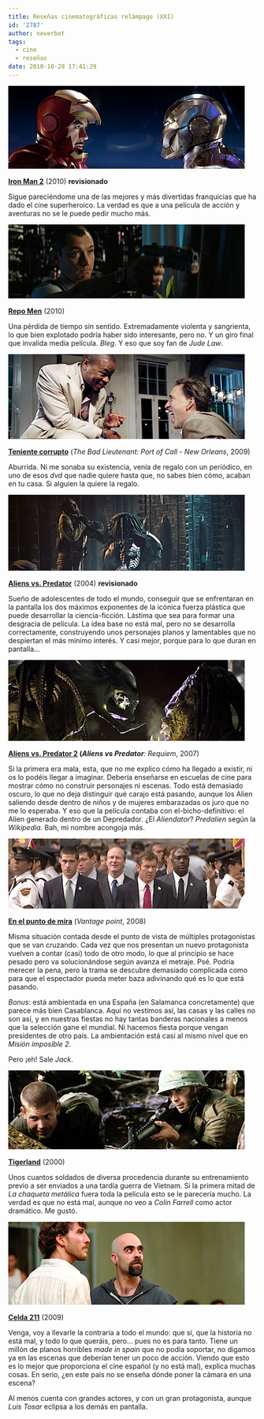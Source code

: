 ```yaml
---
title: Reseñas cinematográficas relámpago (XXI)
id: '2787'
author: neverbot
tags:
  - cine
  - reseñas
date: 2010-10-28 17:41:29
---
```


![iron-man-2.png](./resenas-cinematograficas-relampago-xxi/iron-man-2.png)

**[Iron Man 2](http://www.imdb.com/title/tt1228705/)** (2010) **revisionado**  

Sigue pareciéndome una de las mejores y más divertidas franquicias que ha dado el cine superheroico. La verdad es que a una película de acción y aventuras no se le puede pedir mucho más.

![repomen.png](./resenas-cinematograficas-relampago-xxi/repomen.png)

**[Repo Men](http://www.imdb.com/title/tt1053424/)** (2010)

Una pérdida de tiempo sin sentido. Extremadamente violenta y sangrienta, lo que bien explotado podría haber sido interesante, pero no. Y un giro final que invalida media película. _Bleg_. Y eso que soy fan de _Jude Law_.

![bad-lieutenant.png](./resenas-cinematograficas-relampago-xxi/bad-lieutenant.png)

**[Teniente corrupto](http://www.imdb.com/title/tt1095217/)** (_The Bad Lieutenant: Port of Call - New Orleans_, 2009)

Aburrida. Ni me sonaba su existencia, venía de regalo con un periódico, en uno de esos _dvd_ que nadie quiere hasta que, no sabes bien cómo, acaban en tu casa. Si alguien la quiere la regalo.

![aliens-vs-predator.png](./resenas-cinematograficas-relampago-xxi/aliens-vs-predator.png)

**[Aliens vs. Predator](http://www.imdb.com/title/tt0370263/)** (2004) **revisionado**

Sueño de adolescentes de todo el mundo, conseguir que se enfrentaran en la pantalla los dos máximos exponentes de la icónica fuerza plástica que puede desarrollar la ciencia-ficción. Lástima que sea para formar una desgracia de película. La idea base no está mal, pero no se desarrolla correctamente, construyendo unos personajes planos y lamentables que no despiertan el más mínimo interés. Y casi mejor, porque para lo que duran en pantalla...

![alien-vs-predator-requiem.png](./resenas-cinematograficas-relampago-xxi/alien-vs-predator-requiem.png)

**[Aliens vs. Predator 2](http://www.imdb.com/title/tt0758730/) (_Aliens vs Predator_**_: Requiem_, 2007)

Si la primera era mala, esta, que no me explico cómo ha llegado a existir, ni os lo podéis llegar a imaginar. Debería enseñarse en escuelas de cine para mostrar cómo no construir personajes ni escenas. Todo está demasiado oscuro, lo que no deja distinguir qué carajo está pasando, aunque los Alien saliendo desde dentro de niños y de mujeres embarazadas os juro que no me lo esperaba. Y eso que la película contaba con el-bicho-definitivo: el Alien generado dentro de un Depredador. ¿El _Aliendator_? _Predalien_ según la _Wikipedia_. Bah, mi nombre acongoja más.

![vantage-point.png](./resenas-cinematograficas-relampago-xxi/vantage-point.png)  

**[En el punto de mira](http://www.imdb.com/title/tt0443274/)** (_Vantage point_, 2008)

Misma situación contada desde el punto de vista de múltiples protagonistas que se van cruzando. Cada vez que nos presentan un nuevo protagonista vuelven a contar (casi) todo de otro modo, lo que al principio se hace pesado pero va solucionándose según avanza el metraje. Psé. Podría merecer la pena, pero la trama se descubre demasiado complicada como para que el espectador pueda meter baza adivinando qué es lo que está pasando.

_Bonus_: está ambientada en una España (en Salamanca concretamente) que parece más bien Casablanca. Aquí no vestimos así, las casas y las calles no son así, y en nuestras fiestas no hay tantas banderas nacionales a menos que la selección gane el mundial. Ni hacemos fiesta porque vengan presidentes de otro país. La ambientación está casi al mismo nivel que en _Misión imposible 2_.

Pero ¡eh! Sale _Jack_.

![tigerland.png](./resenas-cinematograficas-relampago-xxi/tigerland.png)

**[Tigerland](http://www.imdb.com/title/tt0170691/)** (2000)

Unos cuantos soldados de diversa procedencia durante su entrenamiento previo a ser enviados a una tardía guerra de Vietnam. Si la primera mitad de _La chaqueta metálica_ fuera toda la película esto se le parecería mucho. La verdad es que no está mal, aunque no veo a _Colin Farrell_ como actor dramático. Me gustó.

![celda-211.png](./resenas-cinematograficas-relampago-xxi/celda-211.png)

**[Celda 211](http://www.imdb.com/title/tt1242422/)** (2009)

Venga, voy a llevarle la contraria a todo el mundo: que sí, que la historia no está mal, y todo lo que queráis, pero... pues no es para tanto. Tiene un millón de planos horribles _made in spain_ que no podía soportar, no digamos ya en las escenas que deberían tener un poco de acción. Viendo que esto es lo mejor que proporciona el cine español (y no está mal), explica muchas cosas. En serio, ¿en este país no se enseña dónde poner la cámara en una escena?

Al menos cuenta con grandes actores, y con un gran protagonista, aunque _Luis Tosar_ eclipsa a los demás en pantalla.